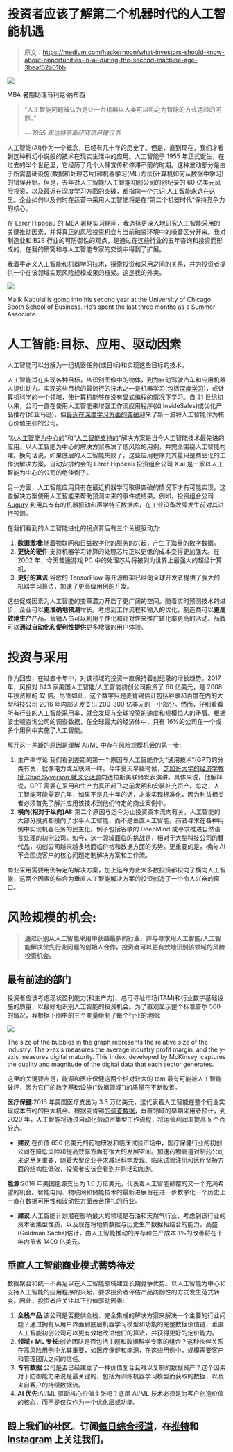# 投资者应该了解第二个机器时代的人工智能机遇

> 原文：<https://medium.com/hackernoon/what-investors-should-know-about-opportunities-in-ai-during-the-second-machine-age-3beaf62a01bb>

![](img/aef9cf57fb317a6bd9197b677479635c.png)

MBA 暑期助理马利克·纳布西

> “人工智能问题被认为是让一台机器以人类可以称之为智能的方式运转的问题。”
> 
> *— 1955 年达特茅斯研究项目建议书*

人工智能(AI)作为一个概念，已经有几十年的历史了。但是，直到现在，我们才看到这种科幻小说般的技术在现实生活中的应用。人工智能于 1955 年正式诞生，在过去的半个世纪里，它经历了几个大肆宣传和停滞不前的时期。这种波动部分是由于所需基础设施(数据和处理芯片)和机器学习(ML)方法(计算机如何从数据中学习)的错误开始。但是，去年对人工智能/人工智能初创公司的创纪录的 60 亿美元风险投资，以及最近在深度学习方面的突破，都指向一个共识:人工智能永远在这里。企业如何以及何时在运营中采用人工智能将是在“第二个机器时代”保持竞争力的核心。

在 Lerer Hippeau 的 MBA 暑期实习期间，我选择更深入地研究人工智能采用的关键推动因素，并将真正的风险投资机会与当前融资环境中的噪音区分开来。我对制造业和 B2B 行业的可防御性的观点，是通过在这些行业的五年咨询和投资而形成的，在我的研究和与人工智能专家的交谈中得到了扩展。

我着手定义人工智能和机器学习技术，探索投资和采用之间的关系，并为投资者提供一个在该领域实现风险规模成果的框架。这是我的外卖。

![](img/8f57ded6057a44b5d11f337e43aa0e76.png)

Malik Nabulsi is going into his second year at the University of Chicago Booth School of Business. He’s spent the last three months as a Summer Associate.

# 人工智能:目标、应用、驱动因素

人工智能可以分解为一组机器任务(或目标)和实现这些目标的技术。

人工智能旨在实现各种目标，从识别图像中的物体，到为自动驾驶汽车和应用机器人提供动力。实现这些目标的最流行的技术之一是机器学习(包括[深度学习](https://www.forbes.com/sites/bernardmarr/2016/12/08/what-is-the-difference-between-deep-learning-machine-learning-and-ai/#427d6df326cf))，或计算机科学的一个领域，使计算机能够在没有显式编程的情况下学习。自 21 世纪初以来，公司一直在使用人工智能来增强工作流应用程序(如 InsideSales)或优化产品推荐(如亚马逊)，但[最近在深度学习方面的突破](https://www.technologyreview.com/s/513696/deep-learning/)迎来了新一波将人工智能作为核心价值主张的公司。

“[以人工智能为中心的](https://venturebeat.com/2017/11/25/ai-adoption-is-limited-by-incurred-risk-not-potential-benefit/)”和“[人工智能支持的](https://venturebeat.com/2017/11/25/ai-adoption-is-limited-by-incurred-risk-not-potential-benefit/)”解决方案是当今人工智能技术最先进的应用。以人工智能为中心的解决方案解决了低风险的用例，并完全围绕人工智能构建。换句话说，如果底层的人工智能失败了，这些应用程序充其量只是商品化的工作流解决方案。自动安排约会的 Lerer Hippeau 投资组合公司 X.ai 是一家以人工智能为中心的公司的绝佳例子。

另一方面，人工智能应用只有在最近机器学习取得突破的情况下才有可能实现。这些解决方案使用人工智能来帮助预测未来的事件或结果。例如，投资组合公司 [Augury](https://www.augury.com/) 利用其专有的机器振动和声学特征数据库，在工业设备故障发生前对其进行预测。

在我们看到的人工智能进化的拐点背后有三个关键驱动力:

1.  **数据激增**:随着物联网和日益数字化的服务的兴起，产生了海量的数字数据。
2.  **更快的硬件**:支持机器学习计算的处理芯片正以更低的成本变得更加强大。在 2002 年，今天普通游戏 PC 中的处理芯片将被列为世界上最强大的超级计算机。
3.  **更好的算法**:谷歌的 TensorFlow 等开源框架已经向全球开发者提供了强大的机器学习算法，加速了更高级用例的开发。

这些促成因素为人工智能的变革潜力开启了更广阔的空间。随着实时预测技术的进步，企业可以**更准确地预测**增长。考虑到工作流程和输入的优化，制造商可以**更高效地生产**产品。营销人员可以利用个性化和针对性来推广转化率更高的活动。品牌可以**通过自动化和便利性提供**更多增强的用户体验。

# 投资与采用

作为回应，在过去十年中，对该领域的投资一直保持着创纪录的增长趋势。2017 年，风投对 643 家美国人工智能/人工智能初创公司投资了 60 亿美元，是 2008 年投资额的 12 倍。尽管如此，这个数字只是麦肯锡估计包括谷歌和百度在内的大型科技公司 2016 年内部研发支出 200-300 亿美元的一小部分。然而，仔细看看所有行业的人工智能采用率，就会发现与全球投资的速度和规模惊人的矛盾。根据波士顿咨询公司的调查数据，在全球最大的经济体中，只有 16%的公司在一个或多个用例中实施了人工智能。

解开这一差距的原因是理解 AI/ML 中存在风险规模机会的第一步:

1.  生产率悖论:我们看到差距的第一个原因与人工智能作为“通用技术”(GPT)的分类有关，就像电力或互联网一样。今年夏天早些时候，[芝加哥大学的经济学教授 Chad Syverson 就这个话题](https://www.dallasfed.org/-/media/Documents/research/events/2018/18ted-syverson.pdf)向达拉斯美联储发表演讲。具体来说，他解释说，GPT 需要在采用和生产力真正起飞之前发明和安装补充资产。总之，人工智能可能需要几年，如果不是几十年的话，才能实现标准化，因为利益相关者必须首先了解并应用该技术到他们特定的商业案例中。
2.  **横向(相对于纵向)AI:** 第二个原因与迄今为止投资资本流向有关。人工智能的大部分投资都投向了水平人工智能，而不是垂直人工智能。前者寻求在各种用例中实现机器任务的民主化。例子包括谷歌的 DeepMind 或寻求推进自然语言处理的初创公司。如今，这一领域面临的挑战是，相对于大型科技公司的替代品，初创公司越来越多地面临价格和数据方面的劣势。更重要的是，横向 AI 不会围绕客户的核心问题定制解决方案和工作流。

商业采用需要用例特定的解决方案，加上迄今为止大多数投资都投向了横向人工智能，这两个因素的结合为垂直人工智能解决方案的投资创造了一个令人兴奋的窗口。

# 风险规模的机会:

> **通过识别从人工智能采用中获益最多的行业，并与寻求用人工智能/人工智能解决优先行业问题的创始人合作，投资者可以更有效地识别该领域的风险投资机会。**

## 最有前途的部门

投资者应该考虑现状盈利能力(和生产力)、总可寻址市场(TAM)和行业数字基础设施的质量，以最好地识别人工智能的投资机会。为了直观显示整个标准普尔 500 的情况，我根据下图中的三个变量绘制了每个行业的地图:

![](img/3171baeb4495525de4023244708e99d1.png)

The size of the bubbles in the graph represents the relative size of the industry. The x-axis measures the average industry profit margin, and the y-axis measures digital maturity. This index, developed by McKinsey, captures the quality and magnitude of the digital data that each sector generates.

这里的关键要点是，能源和医疗保健这两个相对较大的 tam 最有可能被人工智能破坏，因为它们的数字基础设施(“数据领域”)的质量在不断改善。

**医疗保健**:2016 年美国医疗支出为 3.3 万亿美元，这代表着人工智能在整个行业实现成本节约的巨大机会。根据麦肯锡[的调查数据](https://www.mckinsey.com/~/media/McKinsey/Industries/Advanced%20Electronics/Our%20Insights/How%20artificial%20intelligence%20can%20deliver%20real%20value%20to%20companies/MGI-Artificial-Intelligence-Discussion-paper.ashx)，垂直领域的早期采用者预计，到 2020 年，人工智能将通过自动化劳动密集型工作流程，将运营利润率提高 5 个百分点。

*   **建议**:在价值 650 亿美元的药物研发和临床试验市场中，医疗保健行业的初创公司在降低风险和提高效率方面有很大的发展空间。加速药物管道对制药公司来说至关重要，随着大型企业寻求减轻科学发现、临床试验注册和医疗坚持方面的结构性低效，投资者应该会看到并购活动加剧。

**能源**:2016 年美国能源支出为 1.0 万亿美元，代表着人工智能颠覆的又一个充满希望的机会。智能电网、物联网和储能技术的最新进展旨在进一步数字化一个历史上一直在数据可用性和波动性方面苦苦挣扎的行业。

*   **建议**:人工智能计划潜在影响最大的领域是石油和天然气行业，考虑到该行业的资本密集型性质，以及现在将地质数据与历史生产数据相结合的能力。高盛(Goldman Sachs)估计，由人工智能推动的库存和生产成本 1%的改善将在十年内节省 1400 亿美元。

## 垂直人工智能商业模式蓄势待发

数据聚合和统一不再足以在人工智能领域建立长期竞争优势。以人工智能为中心和支持人工智能的应用程序的兴起，要求投资者评估产品防御性的方式发生范式转变。因此，投资者应关注以下价值驱动因素:

1.  **全栈产品**:该公司是否提供全栈、完全集成的解决方案来解决一个主要的行业问题？通过拥有从用户界面到底层机器学习模型和功能的完整数据价值链，垂直人工智能初创公司可以更有效地改进他们的算法，并获得更好的定价能力。
2.  **领域+ ML 专长**:创始团队是否包括主题和数据科学专家的组合？这种伙伴关系在高风险用例中尤其重要，如医疗保健和能源，在这些用例中，规模需要客户和管理团队之间的信任。
3.  **专有数据**:公司是否已经建立了一种价值复合且难以复制的数据资产？这个因素对于防御能力来说是最关键的，包括为训练机器学习模型而获取的数据，以及来自客户的持续数据流。
4.  **AI 优先**:AI/ML 驱动核心价值主张吗？底层 AI/ML 技术必须是为客户创造价值的核心，而不是仅仅作为一个优化层或功能。

## 跟上我们的社区。订阅[每日综合报道](http://lererventures.us6.list-manage.com/subscribe?u=d34b43a395d6f0cc105a42bf1&id=68fc2c8f4e)，在[推特](https://twitter.com/LererHippeau)和 [Instagram](https://www.instagram.com/lererhippeau/) 上关注我们。